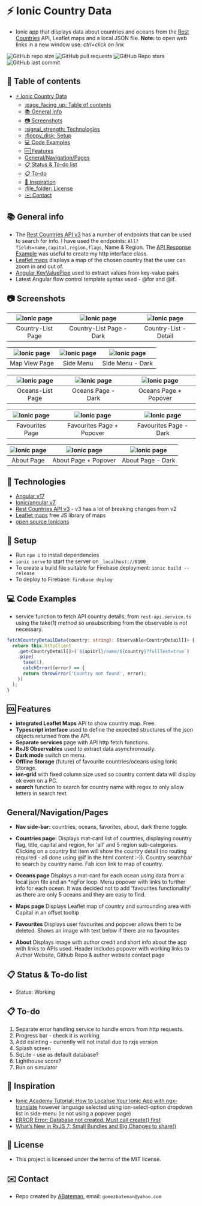 # :zap: Ionic Country Data

* Ionic app that displays data about countries and oceans from the [Rest Countries](https://restcountries.com/) API, Leaflet maps and a local JSON file.
**Note:** to open web links in a new window use: _ctrl+click on link_

![GitHub repo size](https://img.shields.io/github/repo-size/AndrewJBateman/ionic-angular-world-data?style=plastic)
![GitHub pull requests](https://img.shields.io/github/issues-pr/AndrewJBateman/ionic-angular-world-data?style=plastic)
![GitHub Repo stars](https://img.shields.io/github/stars/AndrewJBateman/ionic-angular-world-data?style=plastic)
![GitHub last commit](https://img.shields.io/github/last-commit/AndrewJBateman/ionic-angular-world-data?style=plastic)

## :page_facing_up: Table of contents

* [:zap: Ionic Country Data](#zap-ionic-country-data)
  * [:page\_facing\_up: Table of contents](#page_facing_up-table-of-contents)
  * [:books: General info](#books-general-info)
  * [:camera: Screenshots](#camera-screenshots)
  * [:signal\_strength: Technologies](#signal_strength-technologies)
  * [:floppy\_disk: Setup](#floppy_disk-setup)
  * [:computer: Code Examples](#computer-code-examples)
  * [:cool: Features](#cool-features)
  * [General/Navigation/Pages](#generalnavigationpages)
  * [:clipboard: Status \& To-do list](#clipboard-status--to-do-list)
  * [:clipboard: To-do](#clipboard-to-do)
  * [:clap: Inspiration](#clap-inspiration)
  * [:file\_folder: License](#file_folder-license)
  * [:envelope: Contact](#envelope-contact)

## :books: General info

* The [Rest Countries API v3](https://restcountries.com/) has a number of endpoints that can be used to search for info. I have used the endpoints: `All?fields=name,capital,region,flags`, Name & Region. The [API Response Example](https://restcountries.com/#api-endpoints-response-example) was useful to create my http interface class.
* [Leaflet maps](https://leafletjs.com/) displays a map of the chosen country that the user can zoom in and out of.
* [Angular KeyValuePipe](https://angular.io/api/common/KeyValuePipe) used to extract values from key-value pairs
* Latest Angular flow control template syntax used - @for and @if.

## :camera: Screenshots

| ![Ionic page](./img/list1.png) | ![Ionic page](./img/list2.png) | ![Ionic page](./img/list3.png) |
|:---:|:---:|:---:|
| Country-List Page | Country-List Page - Dark | Country-List - Detail |

| ![Ionic page](./img/world1.png) | ![Ionic page](./img/world2.png) | ![Ionic page](./img/world3.png) |
|:---:|:---:|:---:|
| Map View Page | Side Menu | Side Menu - Dark |

| ![Ionic page](./img/oceans1.png) | ![Ionic page](./img/oceans2.png) | ![Ionic page](./img/oceans3.png) |
|:---:|:---:|:---:|
| Oceans-List Page | Oceans Page - Dark| Oceans Page + Popover |

| ![Ionic page](./img/favourites1.png) | ![Ionic page](./img/favourites2.png) | ![Ionic page](./img/favourites3.png) |
|:---:|:---:|:---:|
| Favourites Page | Favourites Page + Popover | Favourites Page - Dark |

| ![Ionic page](./img/about1.png) | ![Ionic page](./img/about2.png) | ![Ionic page](./img/about3.png) |
|:---:|:---:|:---:|
| About Page | About Page + Popover | About Page - Dark |

## :signal_strength: Technologies

* [Angular v17](https://angular.io/)
* [Ionic/angular v7](https://www.npmjs.com/package/@ionic/angular)
* [Rest Countries API v3](https://restcountries.com/) - v3 has a lot of breaking changes from v2
* [Leaflet maps](https://leafletjs.com/) free JS library of maps
* [open source Ionicons](https://ionicons.com/)

## :floppy_disk: Setup

* Run `npm i` to install dependencies
* `ionic serve` to start the server on `_localhost://8100_`
* To create a build file suitable for Firebase deployment: `ionic build --release`
* To deploy to Firebase: `firebase deploy`

## :computer: Code Examples

* service function to fetch API country details, from `rest-api.service.ts` using the take(1) method so unsubscribing from the observable is not necessary.

```typescript
fetchCountryDetailData(country: string): Observable<CountryDetail[]> {
  return this.httpClient
    .get<CountryDetail[]>(`${apiUrl}/name/${country}?fullText=true`)
    .pipe(
      take(1),
      catchError((error) => {
      return throwError('Country not found', error);
    })
  );
}
```

## :cool: Features

* **integrated Leaflet Maps** API to show country map. Free.
* **Typescript interface** used to define the expected structures of the json objects returned from the API.
* **Separate services** page with API http fetch functions.
* **RxJS Observables** used to extract data asynchronously.
* **Dark mode** switch on menu.
* **Offline Storage**  (future) of favourite countries/oceans using Ionic Storage.
* **ion-grid** with fixed column size used so country content data will display ok even on a PC.
* **search** function to search for country name with regex to only allow letters in search text.

## General/Navigation/Pages

* **Nav side-bar:** countries, oceans, favorites, about, dark theme toggle.

* **Countries page:** Displays mat-card list of countries, displaying country flag, title, capital and region, for 'all' and 5 region sub-categories. Clicking on a country list item will show the country detail (no routing required - all done using @if in the html content :-)). Country searchbar to search by country name. Fab icon link to map of country.

* **Oceans page** Displays a mat-card for each ocean using data from a local json file and an *ngFor loop. Menu popover with links to further info for each ocean. It was decided not to add 'favourites functionality' as there are only 5 oceans and they are easy to find.

* **Maps page** Displays Leaflet map of country and surrounding area with Capital in an offset tooltip

* **Favourites** Displays user favourites and popover allows them to be deleted. Shows an image with text below if there are no favourites

* **About** Displays image with author credit and short info about the app with links to APIs used. Header includes popover with working links to Author Website, Github Repo & author website contact page

## :clipboard: Status & To-do list

* Status: Working

## :clipboard: To-do

1. Separate error handling service to handle errors from http requests.
2. Progress bar - check it is working
3. Add eslinting - currently will not install due to rxjs version
4. Splash screen
5. SqLite - use as default database?
6. Lighthouse score?
7. Run on simulator

## :clap: Inspiration

* [Ionic Academy Tutorial: How to Localise Your Ionic App with ngx-translate](https://ionicacademy.com/localise-ionic-ngx-translate/) however language selected using ion-select-option dropdown list in side-menu (ie not using a popover page)
* [ERROR Error: Database not created. Must call create() first](https://stackoverflow.com/questions/68378350/error-error-database-not-created-must-call-create-first)
* [What’s New in RxJS 7: Small Bundles and Big Changes to share()](https://www.bitovi.com/blog/whats-new-in-rxjs-7-small-bundles-and-big-changes-to-share)

## :file_folder: License

* This project is licensed under the terms of the MIT license.

## :envelope: Contact

* Repo created by [ABateman](https://github.com/AndrewJBateman), email: `gomezbateman@yahoo.com`
